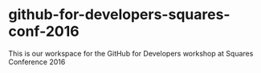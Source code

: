 # github-for-developers-squares-conf-2016
This is our workspace for the GitHub for Developers workshop at Squares Conference 2016
